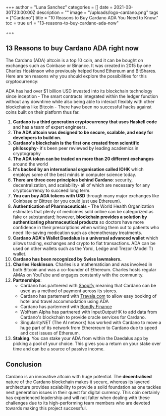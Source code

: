 +++
author = "Luna Sanchez"
categories = []
date = 2021-03-30T23:00:00Z
description = ""
image = "/uploads/logo-cardano.png"
tags = ["Cardano"]
title = "10 Reasons to Buy Cardano ADA You Need to Know."
toc = true
url = "13-reasons-to-buy-cardano-ada-now"

+++
## 13 Reasons to buy Cardano ADA right now

The Cardano (ADA) altcoin is a top 10 coin, and it can be bought on exchanges such as Coinbase or Binance. It was created in 2015 by one Charles Hoskinson who previously helped found Ethereum and BitShares. Here are ten reasons why you should explore the possibilities for this cryptocurrency:

ADA has had over $1 billion USD invested into its blockchain technology since inception - The smart contracts integrated within the ledger function without any downtime while also being able to interact flexibly with other blockchains like Bitcoin - There have been no successful hacks against coins built on their platform thus far.

 1. **Cardano is a third generation cryptocurrency that uses Haskell code** and has a team of expert engineers.
 2. **The ADA altcoin was designed to be secure, scalable, and easy for developers to build on.**
 3. **Cardano's blockchain is the first one created from scientific philosophy**- it's been peer reviewed by leading academics in cryptography
 4. **The ADA token can be traded on more than 20 different exchanges** around the world
 5. **It's backed by an international organisation called IOHK** which employs some of the best minds in computer science today.
 6. **There are three core principles behind Cardano**: security, decentralization, and scalability- all of which are necessary for any cryptocurrency to succeed long term.
 7. **You can buy ADA tokens with USD** through many major exchanges like Coinbase or Bittrex (or you could just use Ethereum).
 8. **Authentication of Pharmaceuticals** - The World Health Organization estimates that plenty of medicines sold online can be categorized as fake or substandard; however, **blockchain provides a solution by authenticating pharmaceutical products** so doctors have more confidence in their prescriptions when writing them out to patients who need life-saving medication such as chemotherapy treatments.
 9. **Cardano ADA's Wallet Daedalus is a universal advanced wallet** which allows trading, exchanges and crypto to fiat transactions.  ADA can be used on other wallets such as the Yoroi, Ledge and Trezor (Model T) wallet.
10. **Cardano has been recognized by Swiss lawmakers.**
11. **Charles Hoskinson**.  Charles is a mathematician and was involved in both Bitcoin and was a co-founder of Ethereum.  Charles hosts regular AMAs on YouTube and engages constantly with the community.
12. **Partnerships**:
    * Cardano has partnered with [Shopify](https://www.shopify.com/) meaning that Cardano can be used as a method of payment across its stores.
    * Cardano has parternerd with [Travala.com](https://www.travala.com/) to allow easy booking of hotel and travel accommodation using ADA
    * Cardano has parternerd with [Bondly Finance](https://bondly.finance/)
    * Wolfram Alpha has partnered with InputOutputHK to add data from Cardano's blockchain to provide oracle services for Cardano.
    * SingularityNET (The AI network) has worked with Cardano to move a huge part of its network from Etherereum to Cardano due to speed and cost issues of Ethereum.
13. **Staking**. You can stake your ADA from within the Daedalus app by picking a pool of your choice.  This gives you a return on your stake over time and can be a source of passive income.

## Conclusion

Cardano is an innovative altcoin with huge potential. The **decentralised** nature of the Cardano blockchain makes it secure, whereas its layered architecture provides scalability to provide a solid foundation as one tackles next generation issues in their quest for digital currency. This coin certainly has experienced leadership and will not falter when dealing with these challenges due to its high-performing team members who are devoted towards making this project successful.